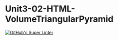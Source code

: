 # Unit3-02-HTML-VolumeTriangularPyramid
[![GitHub's Super Linter](https://github.com/ICS20-Programming-SantiagoH/Unit3-02-HTML-VolumeTriangularPyramid/workflows/GitHub's%20Super%20Linter/badge.svg)](https://github.com/ICS20-Programming-SantiagoH/Unit3-02-HTML-VolumeTriangularPyramid/actions)